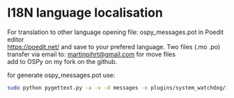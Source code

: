 I18N language localisation
====

For translation to other language opening file: ospy_messages.pot in Poedit editor  
https://poedit.net/ and save to your prefered language. Two files (.mo .po)  
transfer via email to: martinpihrt@gmail.com for move files  
add to OSPy on my fork on the github.

for generate ospy_messages.pot use:

``` bash
sudo python pygettext.py -a -v -d messages -o plugins/system_watchdog/i18n/ospy_messages.pot plugins/system_watchdog/\*.py plugins/system_watchdog/templates/\*.html 
```